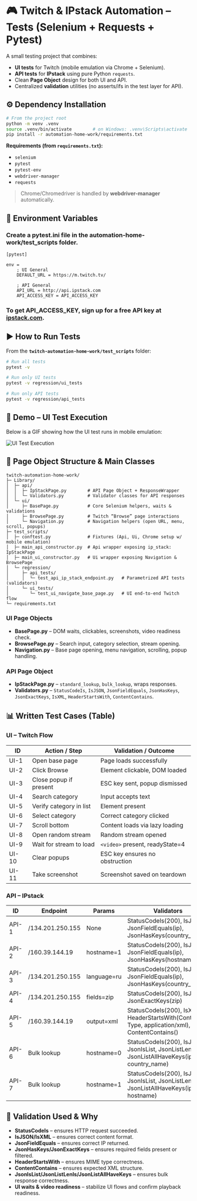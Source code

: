 # 🎮 Twitch & IPstack Automation – Tests (Selenium + Requests + Pytest)

A small testing project that combines:
- **UI tests** for Twitch (mobile emulation via Chrome + Selenium).
- **API tests** for **IPstack** using pure Python `requests`.
- Clean **Page Object** design for both UI and API.
- Centralized **validation** utilities (no asserts/ifs in the test layer for API).

## ⚙️ Dependency Installation

```bash
# From the project root
python -m venv .venv
source .venv/bin/activate        # on Windows: .venv\Scripts\activate
pip install -r automation-home-work/requirements.txt
```

**Requirements (from `requirements.txt`):**
- `selenium`
- `pytest`
- `pytest-env`
- `webdriver-manager`
- `requests`

> Chrome/Chromedriver is handled by **webdriver-manager** automatically.

## 🔧 Environment Variables

### Create a pytest.ini file in the automation-home-work/test_scripts folder.
```
[pytest]

env =
    ; UI General
    DEFAULT_URL = https://m.twitch.tv/

    ; API General
    API_URL = http://api.ipstack.com
    API_ACCESS_KEY = API_ACCESS_KEY
```

### To get API_ACCESS_KEY, sign up for a free API key at [ipstack.com](https://ipstack.com/signup/free).

## ▶ How to Run Tests

From the **`twitch-automation-home-work/test_scripts`** folder:

```bash
# Run all tests
pytest -v

# Run only UI tests
pytest -v regression/ui_tests

# Run only API tests
pytest -v regression/api_tests
```

## 🎥 Demo – UI Test Execution

Below is a GIF showing how the UI test runs in mobile emulation:

![UI Test Execution](automation-home-work/ui_test.gif)

## 🧪 Page Object Structure & Main Classes

```
twitch-automation-home-work/
├─ Library/
│  ├─ api/
│  │  ├─ IpStackPage.py        # API Page Object + ResponseWrapper
│  │  └─ Validators.py         # Validator classes for API responses
│  └─ ui/
│     ├─ BasePage.py           # Core Selenium helpers, waits & validations
│     ├─ BrowsePage.py         # Twitch “Browse” page interactions
│     └─ Navigation.py         # Navigation helpers (open URL, menu, scroll, popups)
├─ test_scripts/
│  ├─ conftest.py              # Fixtures (Api, Ui, Chrome setup w/ mobile emulation)
│  ├─ main_api_constructor.py  # Api wrapper exposing ip_stack: IpStackPage
│  ├─ main_ui_constructor.py   # Ui wrapper exposing Navigation & BrowsePage
│  └─ regression/
│     ├─ api_tests/
│     │  └─ test_api_ip_stack_endpoint.py   # Parametrized API tests (validators)
│     └─ ui_tests/
│        └─ test_ui_navigate_base_page.py   # UI end-to-end Twitch flow
└─ requirements.txt
```

### UI Page Objects
- **BasePage.py** – DOM waits, clickables, screenshots, video readiness check.
- **BrowsePage.py** – Search input, category selection, stream opening.
- **Navigation.py** – Base page opening, menu navigation, scrolling, popup handling.

### API Page Object
- **IpStackPage.py** – `standard_lookup`, `bulk_lookup`, wraps responses.
- **Validators.py** – `StatusCodeIs`, `IsJSON`, `JsonFieldEquals`, `JsonHasKeys`, `JsonExactKeys`, `IsXML`, `HeaderStartsWith`, `ContentContains`.

## 📊 Written Test Cases (Table)

### UI – Twitch Flow
| ID   | Action / Step             | Validation / Outcome                                                                 |
|------|--------------------------|-------------------------------------------------------------------------------------|
| UI-1 | Open base page            | Page loads successfully                                                             |
| UI-2 | Click Browse              | Element clickable, DOM loaded                                                       |
| UI-3 | Close popup if present    | ESC key sent, popup dismissed                                                       |
| UI-4 | Search category           | Input accepts text                                                                  |
| UI-5 | Verify category in list   | Element present                                                                     |
| UI-6 | Select category           | Correct category clicked                                                             |
| UI-7 | Scroll bottom             | Content loads via lazy loading                                                       |
| UI-8 | Open random stream        | Random stream opened                                                                 |
| UI-9 | Wait for stream to load   | `<video>` present, readyState=4                                                      |
| UI-10| Clear popups              | ESC key ensures no obstruction                                                       |
| UI-11| Take screenshot           | Screenshot saved on teardown                                                         |

### API – IPstack
| ID    | Endpoint                 | Params          | Validators                                                                              |
|-------|-------------------------|-----------------|-----------------------------------------------------------------------------------------|
| API-1 | /134.201.250.155         | None            | StatusCodeIs(200), IsJSON, JsonFieldEquals(ip), JsonHasKeys(country_name)               |
| API-2 | /160.39.144.19           | hostname=1      | StatusCodeIs(200), IsJSON, JsonFieldEquals(ip), JsonHasKeys(hostname)                   |
| API-3 | /134.201.250.155         | language=ru     | StatusCodeIs(200), IsJSON, JsonFieldEquals(ip), JsonHasKeys(country_name)               |
| API-4 | /134.201.250.155         | fields=zip      | StatusCodeIs(200), IsJSON, JsonExactKeys(zip)                                          |
| API-5 | /160.39.144.19           | output=xml      | StatusCodeIs(200), IsXML, HeaderStartsWith(Content-Type, application/xml), ContentContains(<ip>) |
| API-6 | Bulk lookup              | hostname=0      | StatusCodeIs(200), IsJSON, JsonIsList, JsonListLenIs(2), JsonListAllHaveKeys(ip, country_name) |
| API-7 | Bulk lookup              | hostname=1      | StatusCodeIs(200), IsJSON, JsonIsList, JsonListLenIs(2), JsonListAllHaveKeys(ip, hostname)     |

## 🧰 Validation Used & Why
- **StatusCodeIs** – ensures HTTP request succeeded.
- **IsJSON/IsXML** – ensures correct content format.
- **JsonFieldEquals** – ensures correct IP returned.
- **JsonHasKeys/JsonExactKeys** – ensures required fields present or filtered.
- **HeaderStartsWith** – ensures MIME type correctness.
- **ContentContains** – ensures expected XML structure.
- **JsonIsList/JsonListLenIs/JsonListAllHaveKeys** – ensures bulk response correctness.
- **UI waits & video readiness** – stabilize UI flows and confirm playback readiness.
